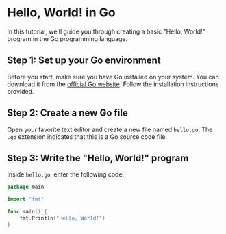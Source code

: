 # Hello, World! in Go

In this tutorial, we'll guide you through creating a basic "Hello, World!" program in the Go programming language.

## Step 1: Set up your Go environment

Before you start, make sure you have Go installed on your system. You can download it from the [official Go website](https://golang.org/dl/). Follow the installation instructions provided.

## Step 2: Create a new Go file

Open your favorite text editor and create a new file named `hello.go`. The `.go` extension indicates that this is a Go source code file.

## Step 3: Write the "Hello, World!" program

Inside `hello.go`, enter the following code:

```go
package main

import "fmt"

func main() {
    fmt.Println("Hello, World!")
}
```
